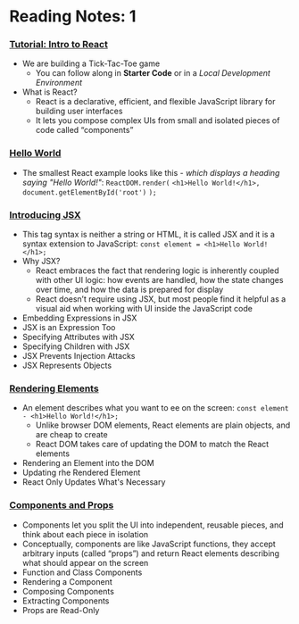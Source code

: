 # Reading Notes: 1

### [Tutorial: Intro to React](https://reactjs.org/tutorial/tutorial.html)
- We are building a Tick-Tac-Toe game
  * You can follow along in **Starter Code** or in a *Local Development Environment*
- What is React?
  * React is a declarative, efficient, and flexible JavaScript library for building user interfaces
  * It lets you compose complex UIs from small and isolated pieces of code called “components”

### [Hello World](https://reactjs.org/docs/hello-world.html)
- The smallest React example looks like this - *which displays a heading saying "Hello World!"*:
`ReactDOM.render(`
  `<h1>Hello World!</h1>,`
  `document.getElementById('root')`
`);`

### [Introducing JSX](https://reactjs.org/docs/introducing-jsx.html)
- This tag syntax is neither a string or HTML, it is called JSX and it is a syntax extension to JavaScript:
  `const element = <h1>Hello World!</h1>;`
- Why JSX?
  * React embraces the fact that rendering logic is inherently coupled with other UI logic: how events are handled, how the state changes over time, and how the data is prepared for display
  * React doesn’t require using JSX, but most people find it helpful as a visual aid when working with UI inside the JavaScript code
- Embedding Expressions in JSX
- JSX is an Expression Too
- Specifying Attributes with JSX
- Specifying Children with JSX
- JSX Prevents Injection Attacks
- JSX Represents Objects

### [Rendering Elements](https://reactjs.org/docs/rendering-elements.html)
- An element describes what you want to ee on the screen:
  `const element - <h1>Hello World!</h1>;`
  * Unlike browser DOM elements, React elements are plain objects, and are cheap to create
  * React DOM takes care of updating the DOM to match the React elements
- Rendering an Element into the DOM
- Updating rhe Rendered Element
- React Only Updates What's Necessary

### [Components and Props](https://reactjs.org/docs/components-and-props.html)
- Components let you split the UI into independent, reusable pieces, and think about each piece in isolation
- Conceptually, components are like JavaScript functions, they accept arbitrary inputs (called “props”) and return React elements describing what should appear on the screen
- Function and Class Components
- Rendering a Component
- Composing Components
- Extracting Components
- Props are Read-Only